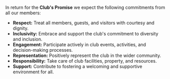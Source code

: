 In return for the **Club's Promise** we expect the following commitments from all our members:
- **Respect:** Treat all members, guests, and visitors with courtesy and dignity.
- **Inclusivity:** Embrace and support the club's commitment to diversity and inclusion.
- **Engagement:** Participate actively in club events, activities, and decision-making processes.
- **Representation:** Positively represent the club in the wider community.
- **Responsibility:** Take care of club facilities, property, and resources.
- **Support:** Contribute to fostering a welcoming and supportive environment for all.